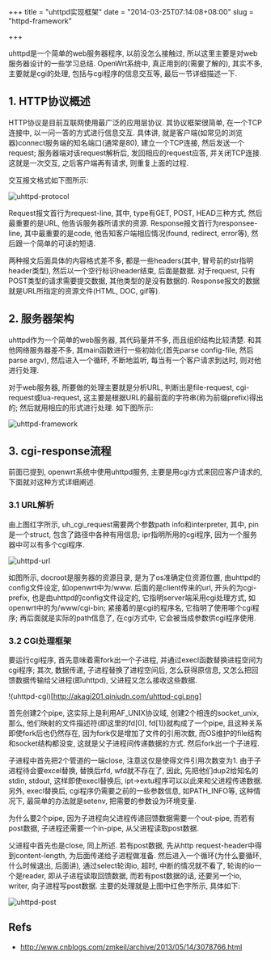 +++
title = "uhttpd实现框架"
date = "2014-03-25T07:14:08+08:00"
slug = "httpd-framework"

+++

uhttpd是一个简单的web服务器程序, 以前没怎么接触过, 所以这里主要是对web服务器设计的一些学习总结. OpenWrt系统中, 真正用到的(需要了解的), 其实不多, 主要就是cgi的处理, 包括与cgi程序的信息交互等, 最后一节详细描述一下.

## 1. HTTP协议概述

HTTP协议是目前互联网使用最广泛的应用层协议. 其协议框架很简单, 在一个TCP连接中, 以一问一答的方式进行信息交互. 具体讲, 就是客户端(如常见的浏览器)connect服务端的知名端口(通常是80), 建立一个TCP连接, 然后发送一个request; 服务器端对该request解析后, 发回相应的request应答, 并关闭TCP连接. 这就是一次交互, 之后客户端再有请求, 则重复上面的过程.

交互报文格式如下图所示:

![uhttpd-protocol](http://akagi201.qiniudn.com/uhttpd-protocol.png)

Request报文首行为request-line, 其中, type有GET, POST, HEAD三种方式, 然后最重要的是URL, 他告诉服务器所请求的资源. Response报文首行为responsee-line, 其中最重要的是code, 他告知客户端相应情况(found, redirect, error等), 然后跟一个简单的可读的短语.

两种报文后面具体的内容格式差不多, 都是一些headers(其中, 冒号前的str指明header类型), 然后以一个空行标识header结束, 后面是数据. 对于request, 只有POST类型的请求需要提交数据, 其他类型的是没有数据的. Response报文的数据就是URL所指定的资源文件(HTML, DOC, gif等).

## 2. 服务器架构

uhttpd作为一个简单的web服务器, 其代码量并不多, 而且组织结构比较清楚. 和其他网络服务器差不多, 其main函数进行一些初始化(首先parse config-file, 然后parse argv), 然后进入一个循环, 不断地监听, 每当有一个客户请求到达时, 则对他进行处理.

对于web服务器, 所要做的处理主要就是分析URL, 判断出是file-request, cgi-request或lua-request, 这主要是根据URL的最前面的字符串(称为前缀prefix)得出的; 然后就用相应的形式进行处理. 如下图所示:

![uhttpd-framework](http://akagi201.qiniudn.com/uhttpd-framework.png)

## 3. cgi-response流程

前面已提到, openwrt系统中使用uhttpd服务, 主要是用cgi方式来回应客户请求的, 下面就对这种方式详细阐述.

### 3.1 URL解析

由上图红字所示, uh_cgi_request需要两个参数path info和interpreter, 其中, pin是一个struct, 包含了路径中各种有用信息; ipr指明所用的cgi程序, 因为一个服务器中可以有多个cgi程序.

![uhttpd-url](http://akagi201.qiniudn.com/uhttpd-url.png)

如图所示, docroot是服务器的资源目录, 是为了os准确定位资源位置, 由uhttpd的config文件设定, 如openwrt中为/www. 后面的是client传来的url, 开头的为cgi-prefix, 也是由uhttpd的config文件设定的, 它指明server端采用cgi处理方式, 如openwrt中的为/www/cgi-bin; 紧接着的是cgi的程序名, 它指明了使用哪个cgi程序; 再后面就是实际的path信息了, 在cgi方式中, 它会被当成参数供cgi程序使用.

### 3.2 CGI处理框架

要运行cgi程序, 首先意味着需fork出一个子进程, 并通过execl函数替换进程空间为cgi程序; 其次, 数据传递, 子进程替换了进程空间后, 怎么获得原信息, 又怎么把回馈数据传输给父进程(即uhttpd), 父进程又怎么接收这些数据.

!(uhttpd-cgi)[http://akagi201.qiniudn.com/uhttpd-cgi.png]

首先创建2个pipe, 这实际上是利用AF_UNIX协议域, 创建2个相连的socket_unix, 那么, 他们映射的文件描述符(即这里的fd[0], fd[1])就构成了一个pipe, 且这种关系即使fork后也仍然存在, 因为fork仅是增加了文件的引用次数, 而OS维护的file结构和socket结构都没变, 这就是父子进程间传递数据的方式. 然后fork出一个子进程.

子进程中首先把2个管道的一端close, 注意这仅是使得文件引用次数变为1. 由于子进程待会要excel替换, 替换后rfd, wfd就不存在了, 因此, 先把他们dup2给知名的stdin, stdout, 这样即使execl替换后, ipt->extu程序可以以此来和父进程传递数据. 另外, execl替换后, cgi程序仍需要之前的一些参数信息, 如PATH_INFO等, 这种情况下, 最简单的办法就是setenv, 把需要的参数设为环境变量.

为什么要2个pipe, 因为子进程向父进程传递回馈数据需要一个out-pipe, 而若有post数据, 子进程还需要一个in-pipe, 从父进程读取post数据.

父进程中首先也是close, 同上所述. 若有post数据, 先从http request-header中得到content-length, 为后面传递给子进程做准备. 然后进入一个循环(为什么要循环, 什么时候退出, 后面讲), 通过select轮询io, 超时, 中断的情况就不看了, 轮询的io一个是reader, 即从子进程读取回馈数据, 而若有post数据的话, 还要另一个io, writer, 向子进程写post数据. 主要的处理就是上图中红色字所示, 具体如下:

![uhttpd-post](http://akagi201.qiniudn.com/uhttpd-post.png)

## Refs
* <http://www.cnblogs.com/zmkeil/archive/2013/05/14/3078766.html>
